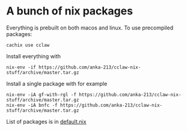 # A bunch of nix packages

Everything is prebuilt on both macos and linux. To use precompiled packages:
```
cachix use cclaw
```

Install everything with

```
nix-env -if https://github.com/anka-213/cclaw-nix-stuff/archive/master.tar.gz
```

Install a single package with for example

```
nix-env -iA gf-with-rgl -f https://github.com/anka-213/cclaw-nix-stuff/archive/master.tar.gz
nix-env -iA bnfc -f https://github.com/anka-213/cclaw-nix-stuff/archive/master.tar.gz
```

List of packages is in [default.nix](./default.nix)
